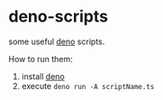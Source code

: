 # deno-scripts
some useful [deno](https://deno.land/) scripts.

How to run them:
1. install [deno](https://deno.land/) 
2. execute `deno run -A scriptName.ts`
